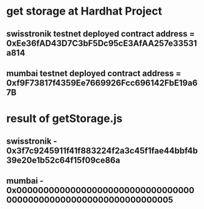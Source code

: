 # get storage at Hardhat Project

##  swisstronik testnet deployed contract address = 0xEe36fAD43D7C3bF5Dc95cE3AfAA257e33531a814
##  mumbai testnet deployed contract address = 0xf9F73817f4359Ee7669926Fcc696142FbE19a67B

# result of getStorage.js
## swisstronik - 0x3f7c9245911f41f883224f2a3c45f1fae44bbf4b39e20e1b52c64f15f09ce86a
## mumbai - 0x0000000000000000000000000000000000000000000000000000000000000005



